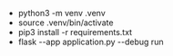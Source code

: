 - python3 -m venv .venv
- source .venv/bin/activate
- pip3 install -r requirements.txt
- flask --app application.py --debug run
